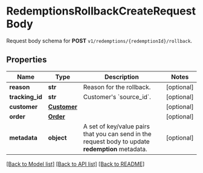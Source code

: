 # RedemptionsRollbackCreateRequestBody

Request body schema for **POST** `v1/redemptions/{redemptionId}/rollback`.

## Properties

Name | Type | Description | Notes
------------ | ------------- | ------------- | -------------
**reason** | **str** | Reason for the rollback. | [optional] 
**tracking_id** | **str** | Customer&#39;s &#x60;source_id&#x60;. | [optional] 
**customer** | [**Customer**](Customer.md) |  | [optional] 
**order** | [**Order**](Order.md) |  | [optional] 
**metadata** | **object** | A set of key/value pairs that you can send in the request body to update **redemption** metadata. | [optional] 

[[Back to Model list]](../README.md#documentation-for-models) [[Back to API list]](../README.md#documentation-for-api-endpoints) [[Back to README]](../README.md)


